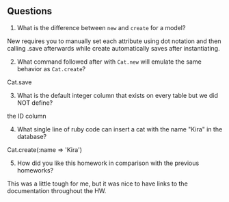 ## Questions

1. What is the difference between `new` and `create` for a model?

New requires you to manually set each attribute using dot notation and then calling .save afterwards while create automatically saves after instantiating.

2. What command followed after with `Cat.new` will emulate the same behavior as `Cat.create`?

Cat.save

3. What is the default integer column that exists on every table but we did NOT define?

the ID column

4. What single line of ruby code can insert a cat with the name "Kira" in the database?

Cat.create(:name => 'Kira')

5. How did you like this homework in comparison with the previous homeworks?

This was a little tough for me, but it was nice to have links to the documentation throughout the HW.

